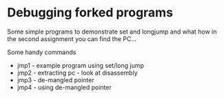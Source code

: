 # Debugging forked programs

Some simple programs to demonstrate set and longjump and what how in the second assignment you can find the PC...

Some handy commands
   - jmp1 - example program using set/long jump
   - jmp2 - extracting pc - look at disassembly
   - jmp3 - de-mangled pointer
   - jmp4 - using de-mangled pointer


